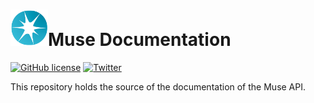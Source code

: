 # <img src="_static/lighton_small.png" width=60/>Muse Documentation

[![GitHub license](https://img.shields.io/badge/license-MIT-blue.svg)](LICENSE)  [![Twitter](https://img.shields.io/twitter/follow/LightOnIO?style=social)](https://twitter.com/LightOnIO)

This repository holds the source of the documentation of the Muse API.
